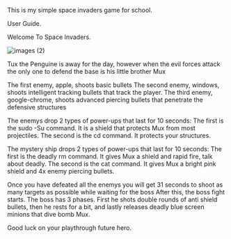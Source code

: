 This is my simple space invaders game for school.

User Guide.

Welcome To Space Invaders.

![images (2)](https://github.com/user-attachments/assets/31b245f7-4e98-40f2-b334-b0ecc39fb1a3)

Tux the Penguine is away for the day, however when the evil forces attack the only one to defend the base is his little brother Mux

The first enemy, apple, shoots basic bullets 
The second enemy, windows, shoots intelligent tracking bullets that track the player.
The third enemy, google-chrome, shoots advanced piercing bullets that penetrate the defensive structures

The enemys drop 2 types of power-ups that last for 10 seconds:
  The first is the sudo -Su command. It is a shield that protects Mux from most projectiles.
  The second is the cd command. It protects your structures.

The mystery ship drops 2 types of power-ups that last for 10 seconds:
  The first is the deadly rm command. It gives Mux a shield and rapid fire, talk about deadly.
  The second is the cat command. It gives Mux a bright pink shield and 4x enemy piercing bullets.

Once you have defeated all the enemys you will get 31 seconds to shoot as many targets as possible while waiting for the boss
After this, the boss fight starts. The boss has 3 phases. First he shots double rounds of anti shield bullets, then he rests for a bit, and lastly releases deadly blue screen minions that dive bomb Mux.

Good luck on your playthrough future hero.
